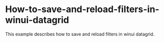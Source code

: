 # How-to-save-and-reload-filters-in-winui-datagrid
This example describes how to save and reload filters in winui datagrid.
